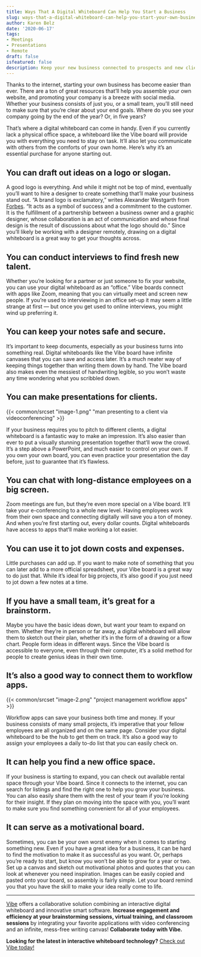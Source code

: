 ```yaml
---
title: Ways That A Digital Whiteboard Can Help You Start a Business
slug: ways-that-a-digital-whiteboard-can-help-you-start-your-own-business
author: Karen Belz
date: '2020-06-17'
tags:
- Meetings
- Presentations
- Remote
draft: false
isfeatured: false
description: Keep your new business connected to prospects and new clients with a digital whiteboard.
---
```


Thanks to the internet, starting your own business has become easier than ever. There are a ton of great resources that’ll help you assemble your own website, and promoting your company is a breeze with social media. Whether your business consists of just you, or a small team, you’ll still need to make sure that you’re clear about your end goals. Where do you see your company going by the end of the year? Or, in five years?

That’s where a digital whiteboard can come in handy. Even if you currently lack a physical office space, a whiteboard like the Vibe board will provide you with everything you need to stay on task. It’ll also let you communicate with others from the comforts of your own home. Here’s why it’s an essential purchase for anyone starting out.

## You can draft out ideas on a logo or slogan.

A good logo is everything. And while it might not be top of mind, eventually you’ll want to hire a designer to create something that’ll make your business stand out. “A brand logo is exclamatory,” writes Alexander Westgarth from [Forbes](https://www.forbes.com/sites/theyec/2018/11/30/the-importance-of-having-the-right-logo/#1e407e0e1ccb). “It acts as a symbol of success and a commitment to the customer. It is the fulfillment of a partnership between a business owner and a graphic designer, whose collaboration is an act of communication and whose final design is the result of discussions about what the logo should do.” Since you’ll likely be working with a designer remotely, drawing on a digital whiteboard is a great way to get your thoughts across.

## You can conduct interviews to find fresh new talent.

Whether you’re looking for a partner or just someone to fix your website, you can use your digital whiteboard as an “office.” Vibe boards connect with apps like Zoom, meaning that you can virtually meet and screen new people. If you’re used to interviewing in an office set-up it may seem a little strange at first — but once you get used to online interviews, you might wind up preferring it. 

## You can keep your notes safe and secure.

It’s important to keep documents, especially as your business turns into something real. Digital whiteboards like the Vibe board have infinite canvases that you can save and access later. It’s a much neater way of keeping things together than writing them down by hand. The Vibe board also makes even the messiest of handwriting legible, so you won’t waste any time wondering what you scribbled down. 

## You can make presentations for clients.

{{< common/srcset "image-1.png" "man presenting to a client via videoconferencing" >}}

If your business requires you to pitch to different clients, a digital whiteboard is a fantastic way to make an impression. It’s also easier than ever to put a visually stunning presentation together that’ll wow the crowd. It’s a step above a PowerPoint, and much easier to control on your own. If you own your own board, you can even practice your presentation the day before, just to guarantee that it’s flawless.

## You can chat with long-distance employees on a big screen.

Zoom meetings are fun, but they’re even more special on a Vibe board. It’ll take your e-conferencing to a whole new level. Having employees work from their own space and connecting digitally will save you a ton of money. And when you’re first starting out, every dollar counts. Digital whiteboards have access to apps that’ll make working a lot easier. 

## You can use it to jot down costs and expenses.

Little purchases can add up. If you want to make note of something that you can later add to a more official spreadsheet, your Vibe board is a great way to do just that. While it’s ideal for big projects, it’s also good if you just need to jot down a few notes at a time. 

## If you have a small team, it’s great for a brainstorm.

Maybe you have the basic ideas down, but want your team to expand on them. Whether they’re in person or far away, a digital whiteboard will allow them to sketch out their plan, whether it’s in the form of a drawing or a flow chart. People form ideas in different ways. Since the Vibe board is accessible to everyone, even through their computer, it’s a solid method for people to create genius ideas in their own time. 

## It’s also a good way to connect them to workflow apps.

{{< common/srcset "image-2.png" "project management workflow apps" >}}

Workflow apps can save your business both time and money. If your business consists of many small projects, it’s imperative that your fellow employees are all organized and on the same page. Consider your digital whiteboard to be the hub to get them on track. It’s also a good way to assign your employees a daily to-do list that you can easily check on.

## It can help you find a new office space.

If your business is starting to expand, you can check out available rental space through your Vibe board. Since it connects to the internet, you can search for listings and find the right one to help you grow your business. You can also easily share them with the rest of your team if you’re looking for their insight. If they plan on moving into the space with you, you’ll want to make sure you find something convenient for all of your employees.

## It can serve as a motivational board.

Sometimes, you can be your own worst enemy when it comes to starting something new. Even if you have a great idea for a business, it can be hard to find the motivation to make it as successful as you want. Or, perhaps you’re ready to start, but know you won’t be able to grow for a year or two. Set up a canvas and sketch out motivational photos and quotes that you can look at whenever you need inspiration. Images can be easily copied and pasted onto your board, so assembly is fairly simple. Let your board remind you that you have the skill to make your idea really come to life. 



---

[Vibe](https://vibe.us/) offers a collaborative solution combining an interactive digital whiteboard and innovative smart software. **Increase engagement and efficiency at your brainstorming sessions, virtual training, and classroom sessions** by integrating your favorite applications with video conferencing and an infinite, mess-free writing canvas! **Collaborate today with Vibe.**

**Looking for the latest in interactive whiteboard technology?** [Check out Vibe today!](https://vibe.us/order/)
